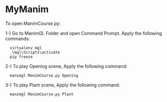 # MyManim

To open ManimCourse.py:

  1-) Go to ManimGL Folder and open Command Prompt. Apply the following commands:
    
      virtualenv mgl
      .\mgl\Scripts\activate
      pip freeze
      
  2-) To play Opening scene, Apply the following command:
      
      manimgl ManimCourse.py Opening
      
  3-) To play Plant scene, Apply the following command:
  
      manimgl ManimCourse.py Plant

